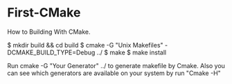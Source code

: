# First-CMake

How to Building With CMake.

$ mkdir build && cd build
$ cmake -G "Unix Makefiles" -DCMAKE_BUILD_TYPE=Debug ../
$ make
$ make install

Run cmake -G "Your Generator" ../ to generate makefile by Cmake.
Also you can see which generators are available on your system by run "Cmake -H"

 
